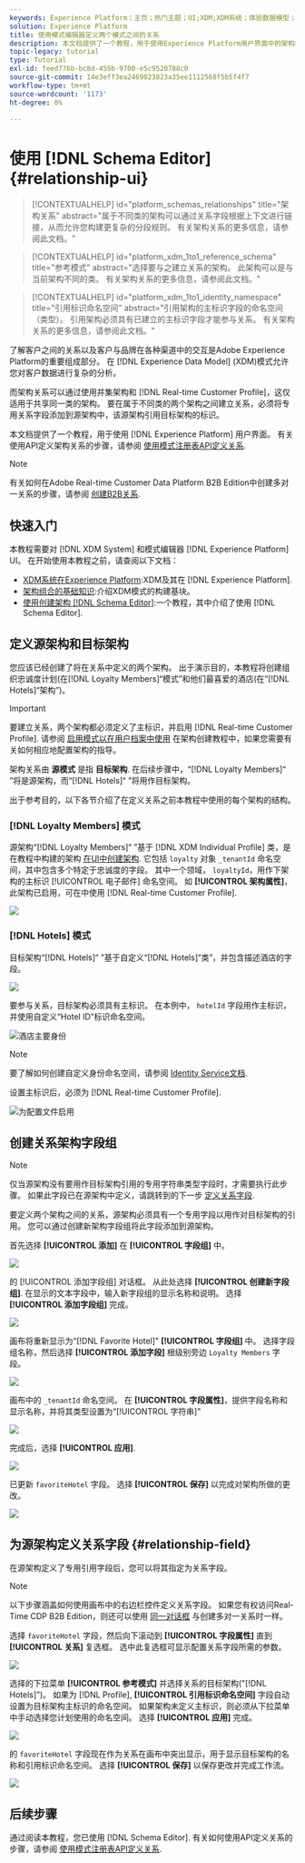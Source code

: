 ```yaml
---
keywords: Experience Platform；主页；热门主题；UI;XDM;XDM系统；体验数据模型；体验数据模型；体验数据模型；数据模型；数据模型；架构编辑器；架构编辑器；架构；架构；架构；创建；关系；参考；引用；
solution: Experience Platform
title: 使用模式编辑器定义两个模式之间的关系
description: 本文档提供了一个教程，用于使用Experience Platform用户界面中的架构编辑器定义两个架构之间的关系。
topic-legacy: tutorial
type: Tutorial
exl-id: feed776b-bc8d-459b-9700-e5c9520788c0
source-git-commit: 14e3eff3ea2469023823a35ee1112568f5b5f4f7
workflow-type: tm+mt
source-wordcount: '1173'
ht-degree: 0%

---
```


# 使用 [!DNL Schema Editor] {#relationship-ui}

>[!CONTEXTUALHELP]
>id="platform_schemas_relationships"
>title="架构关系"
>abstract="属于不同类的架构可以通过关系字段根据上下文进行链接，从而允许您构建更复杂的分段规则。 有关架构关系的更多信息，请参阅此文档。"

>[!CONTEXTUALHELP]
>id="platform_xdm_1to1_reference_schema"
>title="参考模式"
>abstract="选择要与之建立关系的架构。 此架构可以是与当前架构不同的类。 有关架构关系的更多信息，请参阅此文档。"

>[!CONTEXTUALHELP]
>id="platform_xdm_1to1_identity_namespace"
>title="引用标识命名空间"
>abstract="引用架构的主标识字段的命名空间（类型）。 引用架构必须具有已建立的主标识字段才能参与关系。 有关架构关系的更多信息，请参阅此文档。"

了解客户之间的关系以及客户与品牌在各种渠道中的交互是Adobe Experience Platform的重要组成部分。 在 [!DNL Experience Data Model] (XDM)模式允许您对客户数据进行复杂的分析。

而架构关系可以通过使用并集架构和 [!DNL Real-time Customer Profile]，这仅适用于共享同一类的架构。 要在属于不同类的两个架构之间建立关系，必须将专用关系字段添加到源架构中，该源架构引用目标架构的标识。

本文档提供了一个教程，用于使用 [!DNL Experience Platform] 用户界面。 有关使用API定义架构关系的步骤，请参阅 [使用模式注册表API定义关系](relationship-api.md).

>[!NOTE]
>
>有关如何在Adobe Real-time Customer Data Platform B2B Edition中创建多对一关系的步骤，请参阅 [创建B2B关系](./relationship-b2b.md).

## 快速入门

本教程需要对 [!DNL XDM System] 和模式编辑器 [!DNL Experience Platform] UI。 在开始使用本教程之前，请查阅以下文档：

* [XDM系统在Experience Platform](../home.md):XDM及其在 [!DNL Experience Platform].
* [架构组合的基础知识](../schema/composition.md):介绍XDM模式的构建基块。
* [使用创建架构 [!DNL Schema Editor]](create-schema-ui.md):一个教程，其中介绍了使用 [!DNL Schema Editor].

## 定义源架构和目标架构

您应该已经创建了将在关系中定义的两个架构。 出于演示目的，本教程将创建组织忠诚度计划(在[!DNL Loyalty Members]“模式”和他们最喜爱的酒店(在“[!DNL Hotels]“架构”)。

>[!IMPORTANT]
>
>要建立关系，两个架构都必须定义了主标识，并启用 [!DNL Real-time Customer Profile]. 请参阅 [启用模式以在用户档案中使用](./create-schema-ui.md#profile) 在架构创建教程中，如果您需要有关如何相应地配置架构的指导。

架构关系由 **源模式** 是指 **目标架构**. 在后续步骤中，“[!DNL Loyalty Members]“ ”将是源架构，而“[!DNL Hotels]“ ”将用作目标架构。

出于参考目的，以下各节介绍了在定义关系之前本教程中使用的每个架构的结构。

### [!DNL Loyalty Members] 模式

源架构“[!DNL Loyalty Members]“ ”基于 [!DNL XDM Individual Profile] 类，是在教程中构建的架构 [在UI中创建架构](create-schema-ui.md). 它包括 `loyalty` 对象 `_tenantId` 命名空间，其中包含多个特定于忠诚度的字段。 其中一个领域， `loyaltyId`，用作下架构的主标识 [!UICONTROL 电子邮件] 命名空间。 如 **[!UICONTROL 架构属性]**，此架构已启用，可在中使用 [!DNL Real-time Customer Profile].

![](../images/tutorials/relationship/loyalty-members.png)

### [!DNL Hotels] 模式

目标架构“[!DNL Hotels]“ ”基于自定义“[!DNL Hotels]“类”，并包含描述酒店的字段。

![](../images/tutorials/relationship/hotels.png)

要参与关系，目标架构必须具有主标识。 在本例中， `hotelId` 字段用作主标识，并使用自定义“Hotel ID”标识命名空间。

![酒店主要身份](../images/tutorials/relationship/hotel-identity.png)

>[!NOTE]
>
>要了解如何创建自定义身份命名空间，请参阅 [Identity Service文档](../../identity-service/namespaces.md#manage-namespaces).

设置主标识后，必须为 [!DNL Real-time Customer Profile].

![为配置文件启用](../images/tutorials/relationship/hotel-profile.png)

## 创建关系架构字段组

>[!NOTE]
>
>仅当源架构没有要用作目标架构引用的专用字符串类型字段时，才需要执行此步骤。 如果此字段已在源架构中定义，请跳转到的下一步 [定义关系字段](#relationship-field).

要定义两个架构之间的关系，源架构必须具有一个专用字段以用作对目标架构的引用。 您可以通过创建新架构字段组将此字段添加到源架构。

首先选择 **[!UICONTROL 添加]** 在 **[!UICONTROL 字段组]** 中。

![](../images/tutorials/relationship/loyalty-add-field-group.png)

的 [!UICONTROL 添加字段组] 对话框。 从此处选择 **[!UICONTROL 创建新字段组]**. 在显示的文本字段中，输入新字段组的显示名称和说明。 选择 **[!UICONTROL 添加字段组]** 完成。

![](../images/tutorials/relationship/create-field-group.png)

画布将重新显示为“[!DNL Favorite Hotel]&quot; **[!UICONTROL 字段组]** 中。 选择字段组名称，然后选择 **[!UICONTROL 添加字段]** 根级别旁边 `Loyalty Members` 字段。

![](../images/tutorials/relationship/loyalty-add-field.png)

画布中的 `_tenantId` 命名空间。 在 **[!UICONTROL 字段属性]**，提供字段名称和显示名称，并将其类型设置为“[!UICONTROL 字符串]&quot;

![](../images/tutorials/relationship/relationship-field-details.png)

完成后，选择 **[!UICONTROL 应用]**.

![](../images/tutorials/relationship/relationship-field-apply.png)

已更新 `favoriteHotel` 字段。 选择 **[!UICONTROL 保存]** 以完成对架构所做的更改。

![](../images/tutorials/relationship/relationship-field-save.png)

## 为源架构定义关系字段 {#relationship-field}

在源架构定义了专用引用字段后，您可以将其指定为关系字段。

>[!NOTE]
>
>以下步骤涵盖如何使用画布中的右边栏控件定义关系字段。 如果您有权访问Real-Time CDP B2B Edition，则还可以使用 [同一对话框](./relationship-b2b.md#relationship-field) 与创建多对一关系时一样。

选择 `favoriteHotel` 字段，然后向下滚动到 **[!UICONTROL 字段属性]** 直到 **[!UICONTROL 关系]** 复选框。 选中此复选框可显示配置关系字段所需的参数。

![](../images/tutorials/relationship/relationship-checkbox.png)

选择的下拉菜单 **[!UICONTROL 参考模式]** 并选择关系的目标架构(&quot;[!DNL Hotels]”)。 如果为 [!DNL Profile], **[!UICONTROL 引用标识命名空间]** 字段自动设置为目标架构主标识的命名空间。 如果架构未定义主标识，则必须从下拉菜单中手动选择您计划使用的命名空间。 选择 **[!UICONTROL 应用]** 完成。

![](../images/tutorials/relationship/reference-schema-id-namespace.png)

的 `favoriteHotel` 字段现在作为关系在画布中突出显示，用于显示目标架构的名称和引用标识命名空间。 选择 **[!UICONTROL 保存]** 以保存更改并完成工作流。

![](../images/tutorials/relationship/relationship-save.png)

## 后续步骤

通过阅读本教程，您已使用 [!DNL Schema Editor]. 有关如何使用API定义关系的步骤，请参阅 [使用模式注册表API定义关系](relationship-api.md).
